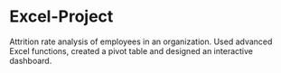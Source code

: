 # Excel-Project
 Attrition rate analysis of employees in an organization.
 Used advanced Excel functions, created a pivot table and designed an interactive dashboard.
